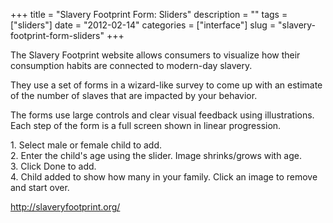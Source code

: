 +++
title = "Slavery Footprint Form: Sliders"
description = ""
tags = ["sliders"]
date = "2012-02-14"
categories = ["interface"]
slug = "slavery-footprint-form-sliders"
+++


<p>The Slavery Footprint website allows consumers to visualize how their consumption habits are connected to modern-day slavery.</p>

<p>They use a set of forms in a wizard-like survey to come up with an estimate of the number of slaves that are impacted by your behavior.</p>

<p>The forms use large controls and clear visual feedback using illustrations. Each step of the form is a full screen shown in linear progression.</p>

<div id="screens-full" class="clear"><div class="caption">1. Select male or female child to add.</div><div class="fullimg clear"><a href="//konigi.com/media/interface/slaveryfootprint-slider-1.png" class="group" rel="group" title="1. Select male or female child to add."><img src="//konigi.com/media/interface/slaveryfootprint-slider-1.png" alt="" class="img-responsive"></a></div></div><div id="screens-full" class="clear"><div class="caption">2. Enter the child's age using the slider. Image shrinks/grows with age.</div><div class="fullimg clear"><a href="//konigi.com/media/interface/slaveryfootprint-slider-2.png" class="group" rel="group" title="2. Enter the child's age using the slider. Image shrinks/grows with age."><img src="//konigi.com/media/interface/slaveryfootprint-slider-2.png" alt="" class="img-responsive"></a></div></div><div id="screens-full" class="clear"><div class="caption">3. Click Done to add. </div><div class="fullimg clear"><a href="//konigi.com/media/interface/slaveryfootprint-slider-3.png" class="group" rel="group" title="3. Click Done to add. "><img src="//konigi.com/media/interface/slaveryfootprint-slider-3.png" alt="" class="img-responsive"></a></div></div><div id="screens-full" class="clear"><div class="caption">4. Child added to show how many in your family. Click an image to remove and start over.</div><div class="fullimg clear"><a href="//konigi.com/media/interface/slaveryfootprint-slider-4.png" class="group" rel="group" title="4. Child added to show how many in your family. Click an image to remove and start over."><img src="//konigi.com/media/interface/slaveryfootprint-slider-4.png" alt="" class="img-responsive"></a></div></div>        
<p><a href="http://slaveryfootprint.org/">http://slaveryfootprint.org/</a></p>

